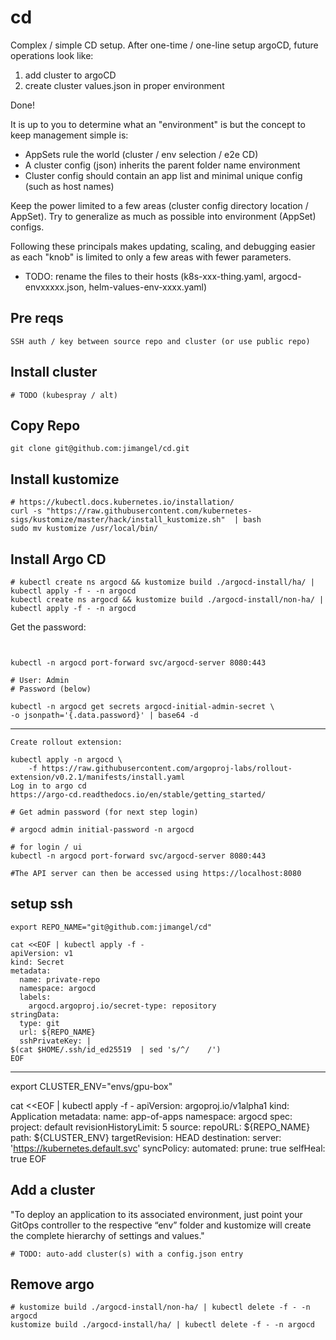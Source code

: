 # cd

Complex / simple CD setup. After one-time / one-line setup argoCD, future operations look like:

1. add cluster to argoCD
1. create cluster values.json in proper environment

Done!

It is up to you to determine what an "environment" is but the concept to keep management simple is:

- AppSets rule the world (cluster / env selection / e2e CD)
- A cluster config (json) inherits the parent folder name environment
- Cluster config should contain an app list and minimal unique config (such as host names)

Keep the power limited to a few areas (cluster config directory location / AppSet). Try to generalize as much as possible into environment (AppSet) configs.

Following these principals makes updating, scaling, and debugging easier as each "knob" is limited to only a few areas with fewer parameters.

- TODO: rename the files to their hosts (k8s-xxx-thing.yaml, argocd-envxxxxx.json, helm-values-env-xxxx.yaml)

## Pre reqs

```
SSH auth / key between source repo and cluster (or use public repo)
```

## Install cluster

```
# TODO (kubespray / alt)
```

## Copy Repo

```
git clone git@github.com:jimangel/cd.git
```


## Install kustomize

```
# https://kubectl.docs.kubernetes.io/installation/
curl -s "https://raw.githubusercontent.com/kubernetes-sigs/kustomize/master/hack/install_kustomize.sh"  | bash
sudo mv kustomize /usr/local/bin/
```

## Install Argo CD

```
# kubectl create ns argocd && kustomize build ./argocd-install/ha/ | kubectl apply -f - -n argocd
kubectl create ns argocd && kustomize build ./argocd-install/non-ha/ | kubectl apply -f - -n argocd
```

Get the password:



```


kubectl -n argocd port-forward svc/argocd-server 8080:443

# User: Admin
# Password (below)

kubectl -n argocd get secrets argocd-initial-admin-secret \
-o jsonpath='{.data.password}' | base64 -d
```


---

```
Create rollout extension:

kubectl apply -n argocd \
    -f https://raw.githubusercontent.com/argoproj-labs/rollout-extension/v0.2.1/manifests/install.yaml
Log in to argo cd
https://argo-cd.readthedocs.io/en/stable/getting_started/

# Get admin password (for next step login)

# argocd admin initial-password -n argocd

# for login / ui
kubectl -n argocd port-forward svc/argocd-server 8080:443

#The API server can then be accessed using https://localhost:8080
```

## setup ssh

```
export REPO_NAME="git@github.com:jimangel/cd"

cat <<EOF | kubectl apply -f -
apiVersion: v1
kind: Secret
metadata:
  name: private-repo
  namespace: argocd
  labels:
    argocd.argoproj.io/secret-type: repository
stringData:
  type: git
  url: ${REPO_NAME}
  sshPrivateKey: |
$(cat $HOME/.ssh/id_ed25519  | sed 's/^/    /')
EOF
```


---

export CLUSTER_ENV="envs/gpu-box"

cat <<EOF | kubectl apply -f -
apiVersion: argoproj.io/v1alpha1
kind: Application
metadata:
  name: app-of-apps
  namespace: argocd
spec:
  project: default
  revisionHistoryLimit: 5
  source:
    repoURL: ${REPO_NAME}
    path: ${CLUSTER_ENV}
    targetRevision: HEAD
  destination:
    server: 'https://kubernetes.default.svc'
  syncPolicy:
    automated:
      prune: true
      selfHeal: true
EOF

## Add a cluster

"To deploy an application to its associated environment, just point your GitOps controller to the respective “env” folder and kustomize will create the complete hierarchy of settings and values."

```
# TODO: auto-add cluster(s) with a config.json entry

```

## Remove argo

```
# kustomize build ./argocd-install/non-ha/ | kubectl delete -f - -n argocd
kustomize build ./argocd-install/ha/ | kubectl delete -f - -n argocd
```